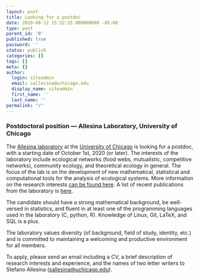 ```yaml
---
layout: post
title: Looking for a postdoc
date: 2020-08-12 15:52:25.000000000 -05:00
type: post
parent_id: '0'
published: true
password: ''
status: publish
categories: []
tags: []
meta: {}
author:
  login: siteadmin
  email: sallesina@uchicago.edu
  display_name: siteadmin
  first_name: ''
  last_name: ''
permalink: "/"
---
```

<!-- wp:heading {"level":3} -->

### **Postdoctoral position — Allesina Laboratory, University of Chicago**

<!-- /wp:heading -->

<!-- wp:paragraph -->

The [Allesina laboratory](http://allesinalab.uchicago.edu/) at the [University of Chicago](http://www.uchicago.edu/about/) is looking for a postdoc, with a starting date of October 1st, 2020 (or later). The interests of the laboratory include ecological networks (food webs, mutualistic, competitive networks), community ecology, and theoretical ecology in general. The focus of the lab is on the development of new mathematical, statistical and computational tools for the analysis of ecological systems. More information on the research interests [can be found here](http://allesinalab.uchicago.edu/?page_id=33). A list of recent publications from the laboratory is [here](https://scholar.google.com/citations?hl=en&user=14DTOacAAAAJ&view_op=list_works&sortby=pubdate).

<!-- /wp:paragraph -->

<!-- wp:paragraph -->

The candidate should have a strong mathematical background, be well-versed in statistics, and fluent in at least one of the programming languages used in the laboratory (C, python, R). Knowledge of Linux, Git, LaTeX, and SQL is a plus.&nbsp;

<!-- /wp:paragraph -->

<!-- wp:paragraph -->

The laboratory values diversity (of background, field of study, identity, etc.) and is committed to maintaining a welcoming and productive environment for all members.

<!-- /wp:paragraph -->

<!-- wp:paragraph -->

To apply, please send an email including a CV, a brief description of research interests and experience, and the names of two letter writers to Stefano Allesina (sallesina@uchicago.edu).

<!-- /wp:paragraph -->

